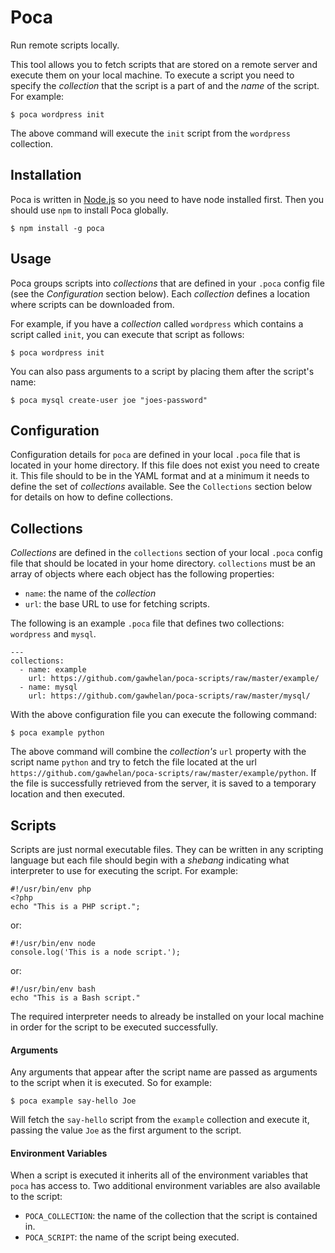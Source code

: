 Poca
====

Run remote scripts locally.

This tool allows you to fetch scripts that are stored on a remote
server and execute them on your local machine. To execute a script
you need to specify the *collection* that the script is a part of and
the *name* of the script. For example:

    $ poca wordpress init

The above command will execute the `init` script from the `wordpress`
collection.

## Installation

Poca is written in [Node.js](https://nodejs.org/) so you need to
have node installed first. Then you should use `npm` to install Poca
globally.

    $ npm install -g poca


## Usage

Poca groups scripts into *collections* that are defined in your
`.poca` config file (see the *Configuration* section below). Each
*collection* defines a location where scripts can be downloaded from.

For example, if you have a *collection* called `wordpress` which
contains a script called `init`, you can execute that script as
follows:

    $ poca wordpress init

You can also pass arguments to a script by placing them after the
script's name:

    $ poca mysql create-user joe "joes-password"

## Configuration

Configuration details for `poca` are defined in your local `.poca`
file that is located in your home directory. If this file does not
exist you need to create it. This file should to be in the YAML
format and at a minimum it needs to define the set of *collections*
available. See the `Collections` section below for details on how to
define collections.


## Collections

*Collections* are defined in the `collections` section of your local
`.poca` config file that should be located in your home directory.
`collections` must be an array of objects where each object has the
following properties:

  - `name`: the name of the *collection*
  - `url`: the base URL to use for fetching scripts.

The following is an example `.poca` file that defines two
collections: `wordpress` and `mysql`.

    ---
    collections:
      - name: example
        url: https://github.com/gawhelan/poca-scripts/raw/master/example/
      - name: mysql
        url: https://github.com/gawhelan/poca-scripts/raw/master/mysql/

With the above configuration file you can execute the following
command:

    $ poca example python

The above command will combine the *collection's* `url` property with
the script name `python` and try to fetch the file located at the
url `https://github.com/gawhelan/poca-scripts/raw/master/example/python`.
If the file is successfully retrieved from the server, it is saved
to a temporary location and then executed.


## Scripts

Scripts are just normal executable files. They can be written in
any scripting language but each file should begin with a *shebang*
indicating what interpreter to use for executing the script. For
example:

    #!/usr/bin/env php
    <?php
    echo "This is a PHP script.";

or:

    #!/usr/bin/env node
    console.log('This is a node script.');

or:

    #!/usr/bin/env bash
    echo "This is a Bash script."

The required interpreter needs to already be installed on your local
machine in order for the script to be executed successfully.

#### Arguments

Any arguments that appear after the script name are passed as
arguments to the script when it is executed. So for example:

    $ poca example say-hello Joe

Will fetch the `say-hello` script from the `example` collection and
execute it, passing the value `Joe` as the first argument to the
script.

#### Environment Variables

When a script is executed it inherits all of the environment
variables that `poca` has access to. Two additional environment
variables are also available to the script:

  - `POCA_COLLECTION`: the name of the collection that the script is
                    contained in.
  - `POCA_SCRIPT`: the name of the script being executed.
